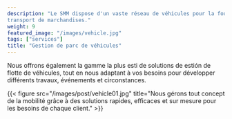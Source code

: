 ```yaml
---
description: "Le SMM dispose d'un vaste réseau de véhicules pour la fourniture de services de transport pour nos clients et pour le 
transport de marchandises."
weight: 9
featured_image: "/images/vehicle.jpg"
tags: ["services"]
title: "Gestion de parc de véhicules"
---
```

Nous offrons également la gamme la plus esti de solutions de estión de flotte de véhicules, tout en nous adaptant à vos besoins pour développer différents travaux, événements et circonstances.

{{< figure src="/images/post/vehicle01.jpg" title="Nous gérons tout concept de la mobilité grâce à des solutions rapides, efficaces et sur mesure pour les besoins de chaque client." >}}

